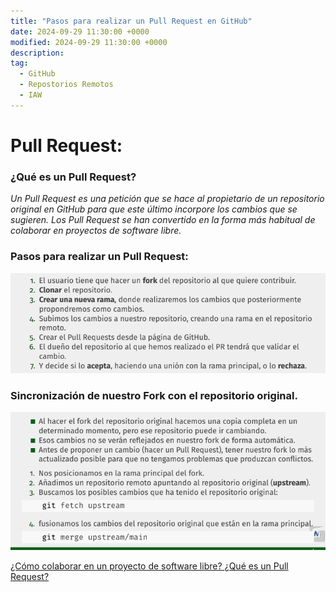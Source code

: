 ```yaml
---
title: "Pasos para realizar un Pull Request en GitHub"
date: 2024-09-29 11:30:00 +0000
modified: 2024-09-29 11:30:00 +0000
description:
tag:
  - GitHub
  - Repostorios Remotos
  - IAW
---
```


# Pull Request:

### ¿Qué es un Pull Request?

_Un Pull Request es una petición que se hace al propietario de un repositorio original en GitHub para que este último incorpore los cambios que se sugieren. Los Pull Request se han convertido en la forma más habitual de colaborar en proyectos de software libre._

### Pasos para realizar un Pull Request:

![1](/assets/img/PR1.png)

### Sincronización de nuestro Fork con el repositorio original.

![2](/assets/img/PR2.png)

[¿Cómo colaborar en un proyecto de software libre? ¿Qué es un Pull Request? ](https://www.josedomingo.org/pledin/2022/09/que-es-pull-requests/)







